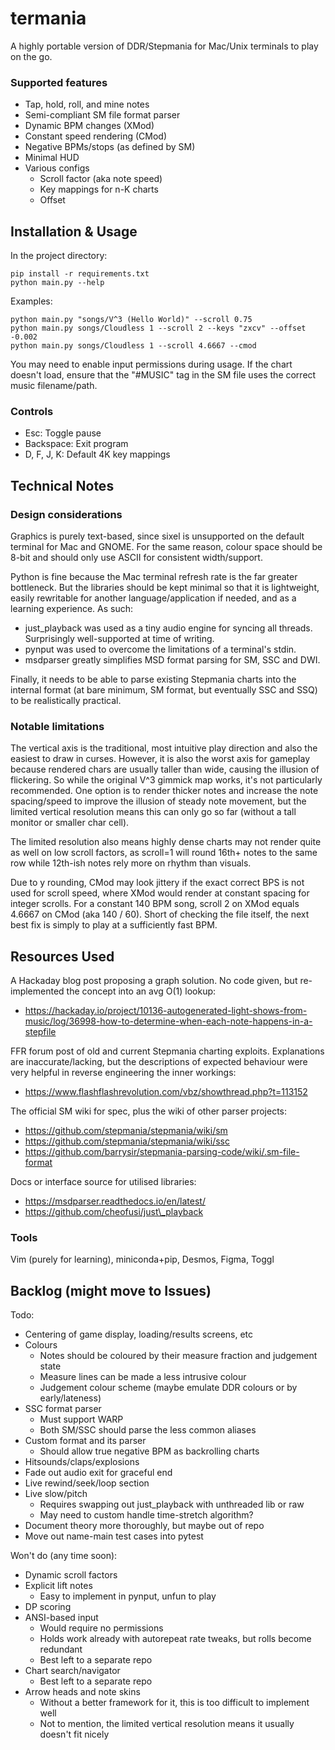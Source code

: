 # termania
A highly portable version of DDR/Stepmania for Mac/Unix terminals to play on the go.

### Supported features
- Tap, hold, roll, and mine notes
- Semi-compliant SM file format parser
- Dynamic BPM changes (XMod)
- Constant speed rendering (CMod)
- Negative BPMs/stops (as defined by SM)
- Minimal HUD
- Various configs
  - Scroll factor (aka note speed)
  - Key mappings for n-K charts
  - Offset

## Installation & Usage
In the project directory:
```
pip install -r requirements.txt
python main.py --help
```

Examples:
```
python main.py "songs/V^3 (Hello World)" --scroll 0.75
python main.py songs/Cloudless 1 --scroll 2 --keys "zxcv" --offset -0.002
python main.py songs/Cloudless 1 --scroll 4.6667 --cmod
```

You may need to enable input permissions during usage.
If the chart doesn't load, ensure that the "#MUSIC" tag in the SM file uses the correct music filename/path.

### Controls
- Esc: Toggle pause
- Backspace: Exit program
- D, F, J, K: Default 4K key mappings

## Technical Notes
### Design considerations
Graphics is purely text-based, since sixel is unsupported on the default terminal for Mac and GNOME.
For the same reason, colour space should be 8-bit and should only use ASCII for consistent width/support.

Python is fine because the Mac terminal refresh rate is the far greater bottleneck.
But the libraries should be kept minimal so that it is lightweight, easily rewritable for another language/application if needed, and as a learning experience.
As such:
- just\_playback was used as a tiny audio engine for syncing all threads. Surprisingly well-supported at time of writing.
- pynput was used to overcome the limitations of a terminal's stdin.
- msdparser greatly simplifies MSD format parsing for SM, SSC and DWI.

Finally, it needs to be able to parse existing Stepmania charts into the internal format (at bare minimum, SM format, but eventually SSC and SSQ) to be realistically practical.

### Notable limitations
The vertical axis is the traditional, most intuitive play direction and also the easiest to draw in curses.
However, it is also the worst axis for gameplay because rendered chars are usually taller than wide, causing the illusion of flickering.
So while the original V^3 gimmick map works, it's not particularly recommended.
One option is to render thicker notes and increase the note spacing/speed to improve the illusion of steady note movement,
but the limited vertical resolution means this can only go so far (without a tall monitor or smaller char cell).

The limited resolution also means highly dense charts may not render quite as well on low scroll factors, as scroll=1 will round 16th+ notes to the same row while 12th-ish notes rely more on rhythm than visuals.

Due to y rounding, CMod may look jittery if the exact correct BPS is not used for scroll speed, where XMod would render at constant spacing for integer scrolls. For a constant 140 BPM song, scroll 2 on XMod equals 4.6667 on CMod (aka 140 / 60). Short of checking the file itself, the next best fix is simply to play at a sufficiently fast BPM.

## Resources Used
A Hackaday blog post proposing a graph solution. No code given, but re-implemented the concept into an avg O(1) lookup:
- https://hackaday.io/project/10136-autogenerated-light-shows-from-music/log/36998-how-to-determine-when-each-note-happens-in-a-stepfile

FFR forum post of old and current Stepmania charting exploits. Explanations are inaccurate/lacking, but the descriptions of expected behaviour were very helpful in reverse engineering the inner workings:
- https://www.flashflashrevolution.com/vbz/showthread.php?t=113152

The official SM wiki for spec, plus the wiki of other parser projects:
- https://github.com/stepmania/stepmania/wiki/sm
- https://github.com/stepmania/stepmania/wiki/ssc
- https://github.com/barrysir/stepmania-parsing-code/wiki/.sm-file-format

Docs or interface source for utilised libraries:
- https://msdparser.readthedocs.io/en/latest/
- https://github.com/cheofusi/just\_playback

### Tools
Vim (purely for learning), miniconda+pip, Desmos, Figma, Toggl

## Backlog (might move to Issues)
Todo:
- Centering of game display, loading/results screens, etc
- Colours
  - Notes should be coloured by their measure fraction and judgement state
  - Measure lines can be made a less intrusive colour
  - Judgement colour scheme (maybe emulate DDR colours or by early/lateness)
- SSC format parser
  - Must support WARP
  - Both SM/SSC should parse the less common aliases
- Custom format and its parser
  - Should allow true negative BPM as backrolling charts
- Hitsounds/claps/explosions
- Fade out audio exit for graceful end
- Live rewind/seek/loop section
- Live slow/pitch
  - Requires swapping out just\_playback with unthreaded lib or raw
  - May need to custom handle time-stretch algorithm?
- Document theory more thoroughly, but maybe out of repo
- Move out name-main test cases into pytest

Won't do (any time soon):
- Dynamic scroll factors
- Explicit lift notes
  - Easy to implement in pynput, unfun to play
- DP scoring
- ANSI-based input
  - Would require no permissions
  - Holds work already with autorepeat rate tweaks, but rolls become redundant
  - Best left to a separate repo
- Chart search/navigator
  - Best left to a separate repo
- Arrow heads and note skins
  - Without a better framework for it, this is too difficult to implement well
  - Not to mention, the limited vertical resolution means it usually doesn't fit nicely
